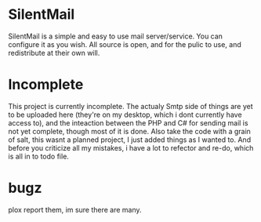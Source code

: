 # SilentMail
SilentMail is a simple and easy to use mail server/service. You can configure it as you wish. All source is open, and for the pulic to use, and redistribute at their own will.

# Incomplete
This project is currently incomplete. The actualy Smtp side of things are yet to be uploaded here (they're on my desktop, which i dont currently have access to), and the inteaction between the PHP and C# for sending mail is not yet complete, though most of it is done. Also take the code with a grain of salt, this wasnt a planned project, I just added things as I wanted to. And before you criticize all my mistakes, i have a lot to refector and re-do, which is all in to todo file.

# bugz
plox report them, im sure there are many.
